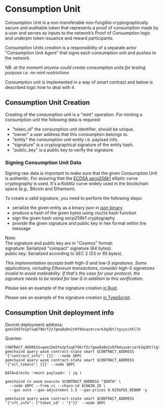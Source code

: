 # Consumption Unit

Consumption Unit is a non-transferable non-fungible cryptographically secure and auditable token
that represents a proof of consumption made by a user and 
serves as inputs to the network’s Proof of Consumption logic 
and underpin token issuance and reward participants. 

Consumption Units creation is a responsibility of a separate actor "Consumption Unit Agent" that
signs each consumption unit and pushes to the network.

_NB: at the moment anyone could create consumption units for testing purpose i.e. no mint restrictions_

Consumption unit is implemented in a way of smart contract and below is described logic how to deal with it.

## Consumption Unit Creation

Creating of the consumption unit is a "mint" operation. 
For minting a consumption unit the following data is required:
- "token_id" the consumption unit identifier, should be unique.
- "owner" a user address that this consumption belongs to.
- "entity" the consumption unit entity i.e. payload info.
- "signature" is a cryptographical signature of the entity hash.
- "public_key" is a public key to verify the signature.

### Signing Consumption Unit Data

Signing raw data is important to make sure that the given Consumption Unit is authentic. For assuring that
the [ECDSA secp256k1](https://cosmwasm.cosmos.network/core/standard-library/cryptography/k256) elliptic curve cryptography is used.
It's a Koblitz curve widely used in the blockchain space (e.g., Bitcoin and Ethereum).

To create a valid signature, you need to perform the following steps:

- serialize the given entity as a binary json in [json binary](https://github.com/CosmWasm/serde-json-wasm)
- produce a hash of the given bytes using `sha256` hash function
- sign the given hash using secp256k1 cryptography
- provide the given signature and public key in hex format within the message

Note:  
The signature and public key are in "Cosmos" format:  
signature: Serialized "compact" signature (64 bytes).  
public key: Serialized according to SEC 2 (33 or 65 bytes).  

_This implementation accepts both high-S and low-S signatures.
Some applications, including Ethereum transactions, consider high-S signatures invalid to avoid malleability.
If that's the case for your protocol, the signature needs to be tested for low-S in addition to this verification._

Please see an example of the signature creation [in Rust](./src/contract.rs:295).

Please see an example of the signature creation [in TypeScript](./sign-cu-ts-demo/README.md).

## Consumption Unit deployment info

Devnet deployment address: `gem15m5fe2pfxq6796rf2z7gma8a0n2s0f0dxasmrzark3q26tltgsyschkllh`

Queries: 

```shell
CONTRACT_ADDRESS=gem15m5fe2pfxq6796rf2z7gma8a0n2s0f0dxasmrzark3q26tltgsyschkllh
gemchaind query wasm contract-state smart $CONTRACT_ADDRESS '{"contract_info": {}}' --node $RPC
gemchaind query wasm contract-state smart $CONTRACT_ADDRESS '{"all_tokens": {}}' --node $RPC

DATA=$(echo '<mint payload>' | jq )

gemchaind tx wasm execute $CONTRACT_ADDRESS "$DATA" \
  --node $RPC --from ci --chain-id $CHAIN_ID \
  --gas auto --gas-adjustment 1.5 --gas-prices 0.025$FEE_DENOM -y

gemchaind query wasm contract-state smart $CONTRACT_ADDRESS '{"nft_info": {"token_id" : "1"}}' --node $RPC

```
